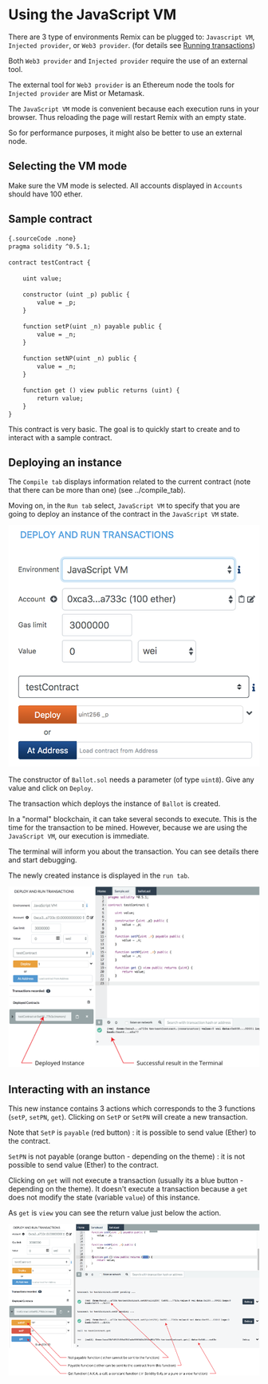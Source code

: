 Using the JavaScript VM
========================

There are 3 type of environments Remix can be plugged to:
`Javascript VM`, `Injected provider`, or `Web3 provider`. (for details see [Running transactions](http://remix.readthedocs.io/en/latest/run_tab.html))

Both `Web3 provider` and `Injected provider` require the use of an
external tool.

The external tool for `Web3 provider` is an Ethereum node the tools for
`Injected provider` are Mist or Metamask.

The `JavaScript VM` mode is convenient because each execution runs in
your browser. Thus reloading the page will restart Remix with an empty
state.

So for performance purposes, it might also be better to use an external
node.

Selecting the VM mode
---------------------

Make sure the VM mode is selected. All accounts displayed in `Accounts`
should have 100 ether.

Sample contract
---------------

``` 
{.sourceCode .none}
pragma solidity ^0.5.1;

contract testContract {

    uint value;

    constructor (uint _p) public {
        value = _p;
    }

    function setP(uint _n) payable public {
        value = _n;
    }

    function setNP(uint _n) public {
        value = _n;
    }

    function get () view public returns (uint) {
        return value;
    }
}

```

This contract is very basic. The goal is to quickly start to create and
to interact with a sample contract.

Deploying an instance
---------------------

The `Compile tab` displays information related to the current contract
(note that there can be more than one) (see ../compile\_tab).

Moving on, in the `Run tab` select, `JavaScript VM` to specify that you
are going to deploy an instance of the contract in the `JavaScript VM`
state.

![](images/a-jvm.png)

The constructor of `Ballot.sol` needs a parameter (of type `uint8`).
Give any value and click on `Deploy`.

The transaction which deploys the instance of `Ballot` is created.

In a "normal" blockchain, it can take several seconds to execute. This
is the time for the transaction to be mined. However, because we are
using the `JavaScript VM`, our execution is immediate.

The terminal will inform you about the transaction. You can see details
there and start debugging.

The newly created instance is displayed in the `run tab`.

![](images/a-jvm-instance.png)

Interacting with an instance
----------------------------

This new instance contains 3 actions which corresponds to the 3
functions (`setP`, `setPN`, `get`). Clicking on `SetP` or `SetPN` will
create a new transaction.

Note that `SetP` is `payable` (red button) : it is possible to send
value (Ether) to the contract.

`SetPN` is not payable (orange button - depending on the theme) : it is not possible to send
value (Ether) to the contract.

Clicking on `get` will not execute a transaction (usually its a blue button - depending on the theme). It doesn't execute a transaction because a `get` does not modify the state (variable
`value`) of this instance.

As `get` is `view` you can see the return value just below the
action.

![](images/a-jvm-calling-instance.png)
